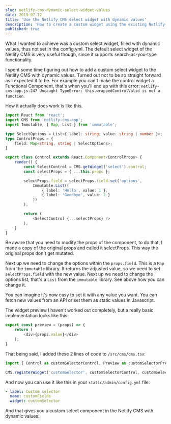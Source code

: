 ```yaml
---
slug: netlify-cms-dynamic-select-widget-values
date: 2019-07-12
title: 'Use the Netlify CMS select widget with dynamic values'
description: 'How to create a custom widget using the existing Netlify CMS select widget and add dynamic values'
published: true
---
```


What I wanted to achieve was a custom select widget, filled with dynamic values, thus not set in the config.yml. The default select widget of the Netlify CMS is very useful though, since it supports search-as-you-type functionality.

I spent some time figuring out how to add a custom select widget to the Netlify CMS with dynamic values. Turned out not to be so straight forward as I expected it to be. For example you can't make the control widget a Functional Component, that's when you'll end up with this error: `netlify-cms-app.js:247 Uncaught TypeError: this.wrappedControlValid is not a function`. 

How it actually does work is like this. 
```typescript
import React from 'react';
import CMS from 'netlify-cms-app';
import Immutable, { Map, List } from 'immutable';

type SelectOptions = List<{ label: string; value: string | number }>;
type ControlProps = {
    field: Map<string, string | SelectOptions>;
}

export class Control extends React.Component<ControlProps> {
    render() {
        const SelectControl = CMS.getWidget('select').control;
        const selectProps = { ...this.props };

        selectProps.field = selectProps.field.set('options',
            Immutable.List([
                { label: 'Hello', value: 1 },
                { label: 'Goodbye', value: 2 }
            ])
        );

        return (
            <SelectControl {...selectProps} />
        );
    }
}
```

Be aware that you need to modify the props of the component, to do that, I made a copy of the original props and called it selectProps. This way the original props don't get mutated. 

Next up we need to change the options within the `props.field`. This is a `Map` from the `immutable` library. It returns the adjusted value, so we need to set `selectProps.field` with the new value. Next up we need to change the options list, that's a `List` from the `immutable` library. See above how you can change it. 

You can imagine it's now easy to set it with any value you want. You can fetch new values from an API or set them as static values in Javascript. 

The widget preview I haven't worked out completely, but a really basic implementation looks like this:

```typescript
export const preview = (props) => {
    return (
        <div>{props.value}</div>
    );
}
```

That being said, I added these 2 lines of code to `/src/cms/cms.tsx`:
```typescript
import { Control as customSelectorControl, Preview as customSelectorPreview } from './widgets/CustomSelector';

CMS.registerWidget('customSelector', customSelectorControl, customSelectorPreview);
```

And now you can use it like this in your `static/admin/config.yml` file:

```yml
- label: Custom selector
  name: customFields
  widget: customSelector
```

And that gives you a custom select component in the Netlify CMS with dynamic values.